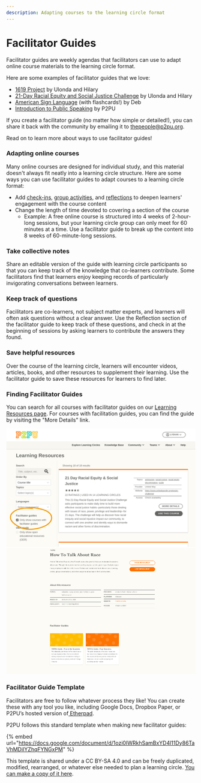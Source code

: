 ```yaml
---
description: Adapting courses to the learning circle format
---
```


# Facilitator Guides

Facilitator guides are weekly agendas that facilitators can use to adapt online course materials to the learning circle format.&#x20;

Here are some examples of facilitator guides that we love:

* [1619 Project](https://community.p2pu.org/t/the-1619-project-new-york-times/4739/2) by Ulonda and Hilary
* [21-Day Racial Equity and Social Justice Challenge](https://community.p2pu.org/t/21-day-racial-equity-social-justice-ywca-greater-cleveland/4770/2) by Ulonda and Hilary
* [American Sign Language](https://docs.google.com/document/d/1TvleAsldQFJC0bgyHCaj\_jA\_AXmTm-0aZj7UqzP8vc8/edit?usp=sharing) (with flashcards!) by Deb&#x20;
* [Introduction to Public Speaking](https://docs.google.com/document/d/1Ee9qFinK6khLnabnZF7riY6sS39FHjn67bSP4PmVtHw/edit?usp=sharing) by P2PU

If you create a facilitator guide (no matter how simple or detailed!), you can share it back with the community by emailing it to [thepeople@p2pu.org](mailto:thepeople@p2pu.org). &#x20;

Read on to learn more about ways to use facilitator guides!

### Adapting online courses

Many online courses are designed for individual study, and this material doesn't always fit neatly into a learning circle structure. Here are some ways you can use facilitator guides to adapt courses to a learning circle format:&#x20;

* Add [check-ins](https://handbook.p2pu.org/methodology/learning-circle-structure#check-in), [group activities](../methodology/learning-circle-structure.md#learn-and-do), and [reflections](https://handbook.p2pu.org/methodology/learning-circle-structure#check-in) to deepen learners' engagement with the course content
* Change the length of time devoted to covering a section of the course
  * Example: A free online course is structured into 4 weeks of 2-hour-long sessions, but your learning circle group can only meet for 60 minutes at a time. Use a facilitator guide to break up the content into 8 weeks of 60-minute-long sessions.

### Take collective notes

Share an editable version of the guide with learning circle participants so that you can keep track of the knowledge that co-learners contribute. Some facilitators find that learners enjoy keeping records of particularly invigorating conversations between learners.

### Keep track of questions

Facilitators are co-learners, not subject matter experts, and learners will often ask questions without a clear answer. Use the Reflection section of the facilitator guide to keep track of these questions, and check in at the beginning of sessions by asking learners to contribute the answers they found.&#x20;

### Save helpful resources

Over the course of the learning circle, learners will encounter videos, articles, books, and other resources to supplement their learning. Use the facilitator guide to save these resources for learners to find later.

### Finding Facilitator Guides

You can search for all courses with facilitator guides on our [Learning Resources page](https://www.p2pu.org/en/learning-resources/?facilitator\_guide=true\&languages=en\&order). For courses with facilitation guides, you can find the guide by visiting the "More Details" link.

![Searching for learning resources with facilitator guides](<../.gitbook/assets/courses search - edited.png>) ![Finding facilitator guides on course pages](<../.gitbook/assets/Screenshot 2022-03-09 2.01.12 PM.png>)

### Facilitator Guide Template

Facilitators are free to follow whatever process they like! You can create these with any tool you like, including Google Docs, Dropbox Paper, or P2PU’s hosted version of[ Etherpad](https://etherpad.p2pu.org/).

P2PU follows this standard template when making new facilitator guides:&#x20;

{% embed url="https://docs.google.com/document/d/1ozi0IWRkhSamBxYD4l11Dy86TaVhMDiIYZhqFYNGxPM" %}

This template is shared under a CC BY-SA 4.0 and can be freely duplicated, modified, rearranged, or whatever else needed to plan a learning circle. [You can make a copy of it here](https://docs.google.com/document/d/1ozi0IWRkhSamBxYD4l11Dy86TaVhMDiIYZhqFYNGxPM/copy).
